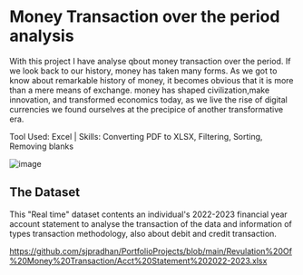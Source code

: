 
# Money Transaction over the period analysis

With this project I have analyse qbout money transaction over the period. If we look back to our history, money has taken many forms. As we got to know about remarkable history of money, it becomes obvious that it is more than a mere means of exchange. money has shaped civilization,make innovation, and transformed economics today, as we live the rise of digital currencies we found ourselves at the precipice of another transformative era.

Tool Used: Excel | Skills: Converting PDF to XLSX, Filtering, Sorting, Removing blanks

![image](https://github.com/sjpradhan/PortfolioProjects/assets/104523422/09d15d1c-a501-4100-b7a9-8990e5cd1748)

## The Dataset

This "Real time" dataset contents an individual's 2022-2023 financial year account statement to analyse the transaction of the data and information of types transaction methodology, also about debit and credit transaction.

https://github.com/sjpradhan/PortfolioProjects/blob/main/Revulation%20Of%20Money%20Transaction/Acct%20Statement%202022-2023.xlsx
